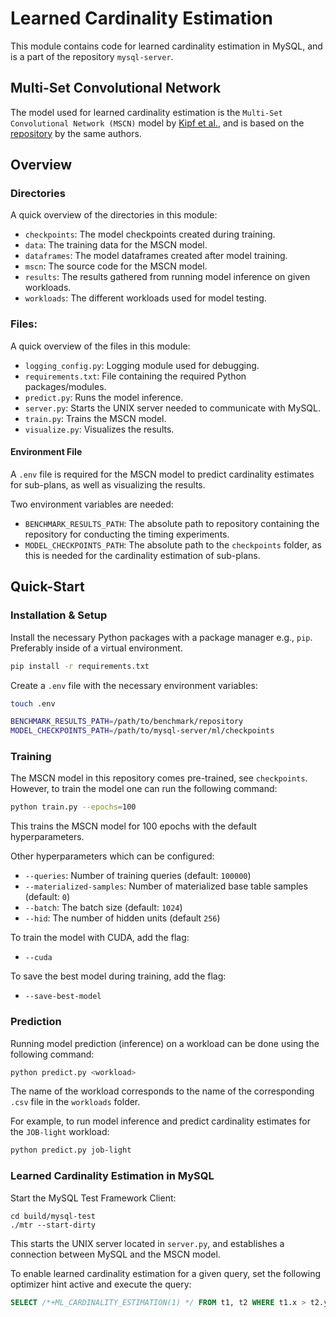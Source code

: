 # Learned Cardinality Estimation

This module contains code for learned cardinality estimation in MySQL, and is a part of the repository `mysql-server`.

## Multi-Set Convolutional Network

The model used for learned cardinality estimation is the `Multi-Set Convolutional Network (MSCN)` model by [Kipf et al.](https://www.cidrdb.org/cidr2019/papers/p101-kipf-cidr19.pdf), and is based on the [repository](https://github.com/andreaskipf/learnedcardinalities) by the same authors.

## Overview

### Directories

A quick overview of the directories in this module:

- `checkpoints`: The model checkpoints created during training.
- `data`: The training data for the MSCN model.
- `dataframes`: The model dataframes created after model training.
- `mscn`: The source code for the MSCN model.
- `results`: The results gathered from running model inference on given workloads.
- `workloads`: The different workloads used for model testing.

### Files:

A quick overview of the files in this module:

- `logging_config.py`: Logging module used for debugging.
- `requirements.txt`: File containing the required Python packages/modules.
- `predict.py`: Runs the model inference.
- `server.py`: Starts the UNIX server needed to communicate with MySQL.
- `train.py`: Trains the MSCN model.
- `visualize.py`: Visualizes the results.

#### Environment File

A `.env` file is required for the MSCN model to predict cardinality estimates for sub-plans, as well as visualizing the results.

Two environment variables are needed:

- `BENCHMARK_RESULTS_PATH`: The absolute path to repository containing the repository for conducting the timing experiments.
- `MODEL_CHECKPOINTS_PATH`: The absolute path to the `checkpoints` folder, as this is needed for the cardinality estimation of sub-plans.

## Quick-Start

### Installation & Setup

Install the necessary Python packages with a package manager e.g., `pip`. Preferably inside of a virtual environment.

```sh
pip install -r requirements.txt
```

Create a `.env` file with the necessary environment variables:

```sh
touch .env
```

```sh
BENCHMARK_RESULTS_PATH=/path/to/benchmark/repository
MODEL_CHECKPOINTS_PATH=/path/to/mysql-server/ml/checkpoints
```

### Training

The MSCN model in this repository comes pre-trained, see `checkpoints`. However, to train the model one can run the following command:

```sh
python train.py --epochs=100
```

This trains the MSCN model for 100 epochs with the default hyperparameters.

Other hyperparameters which can be configured:

- `--queries`: Number of training queries (default: `100000`)
- `--materialized-samples`: Number of materialized base table samples (default: `0`)
- `--batch`: The batch size (default: `1024`)
- `--hid`: The number of hidden units (default `256`)
  
To train the model with CUDA, add the flag:

- `--cuda`

To save the best model during training, add the flag:

- `--save-best-model`

### Prediction

Running model prediction (inference) on a workload can be done using the following command:

```sh
python predict.py <workload>
```

The name of the workload corresponds to the name of the corresponding `.csv` file in the `workloads` folder.

For example, to run model inference and predict cardinality estimates for the `JOB-light` workload:

```sh
python predict.py job-light
```

### Learned Cardinality Estimation in MySQL

Start the MySQL Test Framework Client:

```
cd build/mysql-test
./mtr --start-dirty
```

This starts the UNIX server located in `server.py`, and establishes a connection between MySQL and the MSCN model.

To enable learned cardinality estimation for a given query, set the following optimizer hint active and execute the query:

```sql
SELECT /*+ML_CARDINALITY_ESTIMATION(1) */ FROM t1, t2 WHERE t1.x > t2.y;
```
